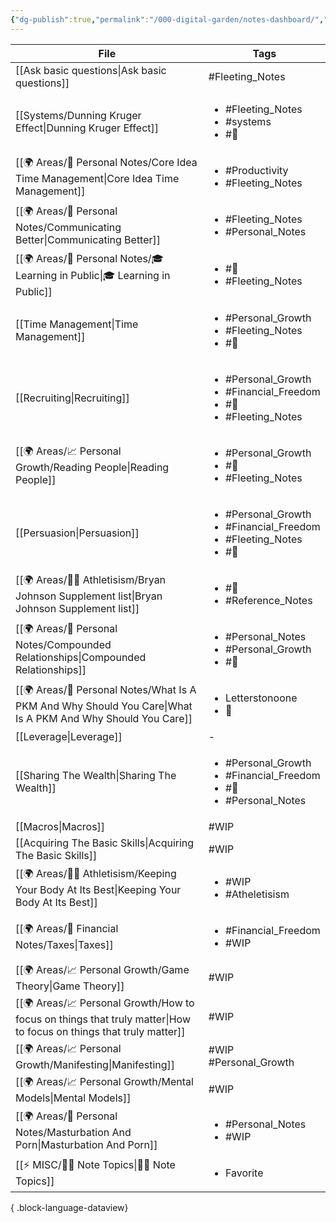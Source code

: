 ```yaml
---
{"dg-publish":true,"permalink":"/000-digital-garden/notes-dashboard/","dgPassFrontmatter":true,"noteIcon":"1","created":"2023-12-13T09:34:19.075+05:30","updated":"2023-12-14T09:13:43.548+05:30"}
---
```


| File                                                                                                                  | Tags                                                                                              |
| --------------------------------------------------------------------------------------------------------------------- | ------------------------------------------------------------------------------------------------- |
| [[Ask basic questions\|Ask basic questions]]                                                                       | #Fleeting_Notes                                                                                   |
| [[Systems/Dunning Kruger Effect\|Dunning Kruger Effect]]                                                           | <ul><li>#Fleeting_Notes</li><li>#systems</li><li>#🌱</li></ul>                                    |
| [[🌍 Areas/📧 Personal Notes/Core Idea Time Management\|Core Idea Time Management]]                                | <ul><li>#Productivity</li><li>#Fleeting_Notes</li></ul>                                           |
| [[🌍 Areas/📧 Personal Notes/Communicating Better\|Communicating Better]]                                          | <ul><li>#Fleeting_Notes</li><li>#Personal_Notes</li></ul>                                         |
| [[🌍 Areas/📧 Personal Notes/🎓 Learning in Public\|🎓 Learning in Public]]                                        | <ul><li>#🌱</li><li>#Fleeting_Notes</li></ul>                                                     |
| [[Time Management\|Time Management]]                                                                               | <ul><li>#Personal_Growth</li><li>#Fleeting_Notes</li><li>#🌱</li></ul>                            |
| [[Recruiting\|Recruiting]]                                                                                         | <ul><li>#Personal_Growth</li><li>#Financial_Freedom</li><li>#🌱</li><li>#Fleeting_Notes</li></ul> |
| [[🌍 Areas/📈 Personal Growth/Reading People\|Reading People]]                                                     | <ul><li>#Personal_Growth</li><li>#🌱</li><li>#Fleeting_Notes</li></ul>                            |
| [[Persuasion\|Persuasion]]                                                                                         | <ul><li>#Personal_Growth</li><li>#Financial_Freedom</li><li>#Fleeting_Notes</li><li>#🌱</li></ul> |
| [[🌍 Areas/💪🏼 Athletisism/Bryan Johnson Supplement list\|Bryan Johnson Supplement list]]                         | <ul><li>#🌱</li><li>#Reference_Notes</li></ul>                                                    |
| [[🌍 Areas/📧 Personal Notes/Compounded Relationships\|Compounded Relationships]]                                  | <ul><li>#Personal_Notes</li><li>#Personal_Growth</li><li>#🌱</li></ul>                            |
| [[🌍 Areas/📧 Personal Notes/What Is A PKM And Why Should You Care\|What Is A PKM And Why Should You Care]]        | <ul><li>Letterstonoone</li><li>🌱</li></ul>                                                       |
| [[Leverage\|Leverage]]                                                                                             | \-                                                                                                |
| [[Sharing The Wealth\|Sharing The Wealth]]                                                                         | <ul><li>#Personal_Growth</li><li>#Financial_Freedom</li><li>#🌱</li><li>#Personal_Notes</li></ul> |
| [[Macros\|Macros]]                                                                                                 | #WIP                                                                                              |
| [[Acquiring The Basic Skills\|Acquiring The Basic Skills]]                                                         | #WIP                                                                                              |
| [[🌍 Areas/💪🏼 Athletisism/Keeping Your Body At Its Best\|Keeping Your Body At Its Best]]                         | <ul><li>#WIP</li><li>#Atheletisism</li></ul>                                                      |
| [[🌍 Areas/💸 Financial Notes/Taxes\|Taxes]]                                                                       | <ul><li>#Financial_Freedom</li><li>#WIP</li></ul>                                                 |
| [[🌍 Areas/📈 Personal Growth/Game Theory\|Game Theory]]                                                           | #WIP                                                                                              |
| [[🌍 Areas/📈 Personal Growth/How to focus on things that truly matter\|How to focus on things that truly matter]] | #WIP                                                                                              |
| [[🌍 Areas/📈 Personal Growth/Manifesting\|Manifesting]]                                                           | #WIP #Personal_Growth                                                                             |
| [[🌍 Areas/📈 Personal Growth/Mental Models\|Mental Models]]                                                       | #WIP                                                                                              |
| [[🌍 Areas/📧 Personal Notes/Masturbation And Porn\|Masturbation And Porn]]                                        | <ul><li>#Personal_Notes</li><li>#WIP</li></ul>                                                    |
| [[⚡ MISC/✍🏻 Note Topics\|✍🏻 Note Topics]]                                                                        | <ul><li>Favorite</li></ul>                                                                        |

{ .block-language-dataview}